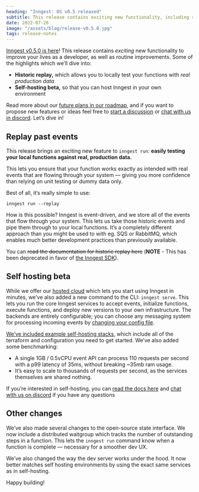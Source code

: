 ```yaml
---
heading: "Inngest: OS v0.5 released"
subtitle: This release contains exciting new functionality, including replay and our self-hosting services
date: 2022-07-26
image: "/assets/blog/release-v0.5.0.jpg"
tags: release-notes
---
```


[Inngest v0.5.0 is here](https://www.github.com/inngest/inngest)! This release contains _exciting_ new functionality to improve your lives as a developer, as well as routine improvements. Some of the highlights which we’ll dive into:

- **Historic replay,** which allows you to locally test your functions with _real production data_
- **Self-hosting beta,** so that you can host Inngest in your own environment

Read more about our [future plans in our roadmap](https://github.com/orgs/inngest/projects/1), and if you want to propose new features or ideas feel free to [start a discussion](https://github.com/inngest/inngest/discussions) or [chat with us in discord](/discord). Let’s dive in!

## Replay past events

This release brings an exciting new feature to `inngest run`: **easily testing your local functions against real, production data.**

This lets you ensure that your function works exactly as intended with real events that are flowing through your system — giving you more confidence than relying on unit testing or dummy data only.

Best of all, it’s really simple to use:

```
inngest run --replay
```

How is this possible? Inngest is event-driven, and we store all of the events that flow through your system. This lets us take those historic events and pipe them through to your local functions. It’s a completely different approach than you might be used to with eg. SQS or RabbitMQ, which enables much better development practices than previously available.

You can ~~read the documentation for historic replay here~~ (**NOTE** - This has been deprecated in favor of [the Inngest SDK](/docs/quick-start)).

## Self hosting beta

While we offer our [hosted cloud](https://app.inngest.com/sign-up?ref=v0.5.0) which lets you start using Inngest in minutes, we’ve also added a new command to the CLI: `inngest serve`. This lets you run the core Inngest services to accept events, initialize functions, execute functions, and deploy new versions to your own infrastructure. The backends are entirely configurable; you can choose any messaging system for processing incoming events by [changing your config file](https://github.com/inngest/inngest/blob/main/pkg/cuedefs/config/config.cue).

[We’ve included example self-hosting stacks](https://github.com/inngest/inngest/tree/main/hosting-stacks/), which include all of the terraform and configuration you need to get started. We’ve also added some benchmarking:

- A single 1GB / 0.5vCPU event API can process 110 requests per second with a p99 latency of 35ms, without breaking ~35mb ram usage.
- It’s easy to scale to thousands of requests per second, as the services themselves are shared nothing.

If you’re interested in self-hosting, you can [read the docs here](/docs/self-hosting) and [chat with us on discord](/discord) if you have any questions

## Other changes

We’ve also made several changes to the open-source state interface. We now include a distributed waitgroup which tracks the number of outstanding steps in a function. This lets the `inngest run` command know when a function is complete — necessary for a smoother dev UX.

We’ve also changed the way the dev server works under the hood. It now better matches self hosting environments by using the exact same services as in self-hosting.

Happy building!
